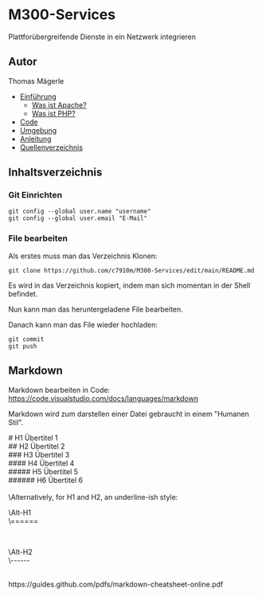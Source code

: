 # M300-Services
Plattforübergreifende Dienste in ein Netzwerk integrieren

## Autor
Thomas Mägerle

- [Einführung](#einfuehrung)
  - [Was ist Apache?](#wasistapache)
  - [Was ist PHP?](#wasistphp)
- [Code](#Code)
- [Umgebung](#umgebung)
- [Anleitung](#anleitung)
- [Quellenverzeichnis](#quellenverzeichnis)

## Inhaltsverzeichnis

### Git Einrichten
```
git config --global user.name "username"
git config --global user.email "E-Mail"
```

### File bearbeiten
Als erstes muss man das Verzeichnis Klonen:
```
git clone https://github.com/c7910m/M300-Services/edit/main/README.md
```
Es wird in das Verzeichnis kopiert, indem man sich momentan in der Shell befindet.

Nun kann man das heruntergeladene File bearbeiten.

Danach kann man das File wieder hochladen:
```
git commit
git push
```


## Markdown
Markdown bearbeiten in Code:
https://code.visualstudio.com/docs/languages/markdown

Markdown wird zum darstellen einer Datei gebraucht in einem "Humanen Stil".
<br>

\# H1 Übertitel 1 <br>
\## H2 Übertitel 2 <br>
\### H3 Übertitel 3 <br>
\#### H4 Übertitel 4 <br>
\##### H5 Übertitel 5 <br>
\###### H6 Übertitel 6 <br>
<br>
\Alternatively, for H1 and H2, an underline-ish style: <br>

<p> \Alt-H1 <br>
\====== </p>
<br>
<p> \Alt-H2 <br>
\------ </p>
<br>
https://guides.github.com/pdfs/markdown-cheatsheet-online.pdf
